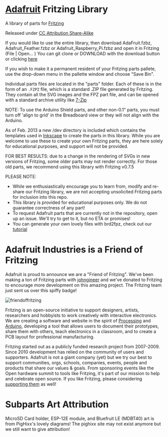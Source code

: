 [Adafruit](https://adafruit.com) Fritzing Library
==========================

A library of parts for [Fritzing](https://fritzing.org/)

Released under [CC Attribution Share-Alike](https://creativecommons.org/licenses/by-sa/3.0/)

If you would like to use the entire library, then download AdaFruit.fzbz, Adafruit_Feather.fzbz or Adafruit_Raspberry_Pi.fzbz and open it in Fritzing (File | Open... ) You can git clone or DOWNLOAD with the download button or clicking [here](https://github.com/adafruit/Fritzing-Library/archive/master.zip)

If you wish to make it a permanent resident of your Fritzing parts pallete, use
the drop-down menu in the pallette window and choose "Save Bin".

Individual parts files are located in the "parts" folder. Each of these is in 
the form of an `.FZPZ` file, which is a standard .ZIP file generated by Fritzing.
They contain all the SVG images and the FPZ part file, and can be opened with a 
standard archive utility like [7-Zip](http://www.7-zip.org/)

NOTE: To use the Arduino Shield parts, and other non-0.1" parts, you must turn off 'align to grid' in the
Breadboard view or they will not align with the Arduino.

As of Feb. 2013 a new /dev directory is included which contains the templates 
used in [Inkscape](http://www.inkscape.org) to create the parts in this library.
While you are welcome to use these to create your own Fritzing parts, they are 
here solely for educational purposes, and support will not be provided. 

FOR BEST RESULTS: due to a change in the rendering of SVGs in new versions of 
Fritzing, some older parts may not render correctly. For those old parts, we recommend 
using this library with Fritzing v0.7.5

PLEASE NOTE: 

   * While we enthusiastically encourage you to learn from, modify and 
re-share our Fritzing library, we are not accepting unsolicited Fritzing parts 
for inclusion into this repo. 
   * This library is provided for educational purposes only. We do not guarantee correctness of any part!
   * To request Adafruit parts that are currently not in the repository, open up an issue. We'll try to get to it, but no ETA or promises!
   * You can generate your own lovely files with brd2fpz, check out our [tutorial](https://learn.adafruit.com/make-beautiful-fritzing-parts-with-eagle2fritzing-brd2svg)



Adafruit Industries is a Friend of Fritzing
============================================

Adafruit is proud to announce we are a "Friend of Fritzing". We've been making
 a ton of Fritzing parts with [johngineer](https://github.com/johngineer) and we've donated to Fritzing to 
encourage more development on this amazing project. The Fritzing team just 
sent us over this spiffy badge!

![friendoffritzing](https://cdn-blog.adafruit.com/uploads/2012/09/friend_of_fritzing-badge-pixelopt.jpg)

Fritzing is an open-source initiative to support designers, artists, 
researchers and hobbyists to work creatively with interactive electronics. 
We are creating a software and website in the spirit of [Processing](https://processing.org/) and 
[Arduino](https://arduino.cc), developing a tool that allows users to document their prototypes, 
share them with others, teach electronics in a classroom, and to create a PCB layout for professional manufacturing. 

Fritzing started out as a publicly funded research project from 2007-2009. 
Since 2010 development has relied on the community of users and supporters. 
Adafruit is not a giant company (yet) but we try our best to support 
communities, orgs, schools, companies, events, people and products that share 
our values & goals. From sponsoring events like the Open hardware summit to 
tools like Fritzing, it's part of our mission to help and celebrate open 
source. If you like Fritzing, please considering [supporting them](https://fritzing.org/support-us/) as well!

Subparts Art Attribution
============================================
MicroSD Card holder, ESP-12E module, and Bluefruit LE (MDBT40) art is from PigHixx's lovely diagrams!
The pighixx site may not exist anymore but we still want to give attribution!
